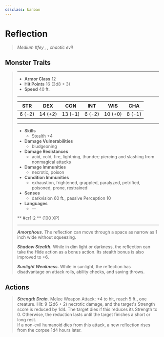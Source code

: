 ```yaml
---
cssclass: kanban
---
```


# Reflection
>*Medium #fey , , chaotic evil*
## Monster Traits
>___
>- **Armor Class** 12
>- **Hit Points** 16 (3d8 + 3)
>- **Speed** 40 ft.
>___
>|STR|DEX|CON|INT|WIS|CHA|
>|:---:|:---:|:---:|:---:|:---:|:---:|
>|6 (-2)|14 (+2)|13 (+1)|6 (-2)|10 (+0)|8 (-1)|
>___
>- **Skills**
>	 - Stealth +4
>- **Damage Vulnerabilities**
>	 - bludgeoning
>- **Damage Resistances**
>	 - acid, cold, fire, lightning, thunder; piercing and slashing from nonmagical attacks
>- **Damage Immunities**
>	 - necrotic, poison
>- **Condition Immunities**
>	 - exhaustion, frightened, grappled, paralyzed, petrified, poisoned, prone, restrained
>- **Senses**
>	 - darkvision 60 ft., passive Perception 10
>- **Languages**
>	 - —
>
> ** #cr1-2 ** (100 XP)
>___
>***Amorphous.*** The reflection can move through a space as narrow as 1 inch wide without squeezing.  
>
>***Shadow Stealth.*** While in dim light or darkness, the reflection can take the Hide action as a bonus action. Its stealth bonus is also improved to +6.  
>
>***Sunlight Weakness.*** While in sunlight, the reflection has disadvantage on attack rolls, ability checks, and saving throws.  
>
## Actions
>***Strength Drain.*** Melee Weapon Attack: +4 to hit, reach 5 ft., one creature. Hit: 9 (2d6 + 2) necrotic damage, and the target's Strength score is reduced by 1d4. The target dies if this reduces its Strength to 0. Otherwise, the reduction lasts until the target finishes a short or long rest.  
>If a non-evil humanoid dies from this attack, a new reflection rises from the corpse 1d4 hours later.